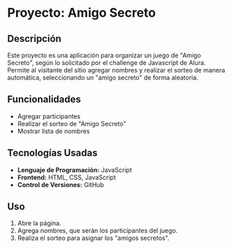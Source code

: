 # Proyecto: Amigo Secreto

## Descripción
Este proyecto es una aplicación para organizar un juego de "Amigo Secreto", según lo solicitado por el challenge de Javascript de Alura. Permite al visitante del sitio agregar nombres y realizar el sorteo de manera automática, seleccionando un "amigo secreto" de forma aleatoria.

## Funcionalidades

- Agregar participantes
- Realizar el sorteo de "Amigo Secreto"
- Mostrar lista de nombres

## Tecnologías Usadas
- **Lenguaje de Programación:** JavaScript
- **Frontend:** HTML, CSS, JavaScript
- **Control de Versiones:** GitHub


## Uso
1. Abre la página.
2. Agrega nombres, que serán los participantes del juego.
3. Realiza el sorteo para asignar los "amigos secretos".
